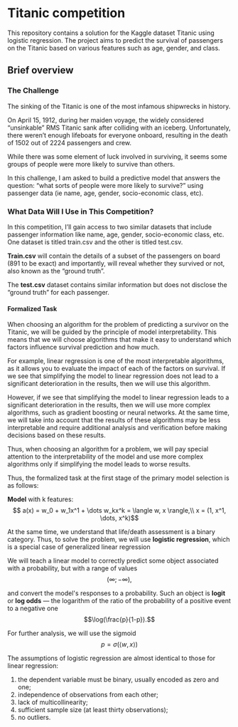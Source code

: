 # Titanic competition
This repository contains a solution for the Kaggle dataset Titanic using logistic regression. The project aims to predict the survival of passengers on the Titanic based on various features such as age, gender, and class. 

## Brief overview 
### The Challenge

The sinking of the Titanic is one of the most infamous shipwrecks in history.

On April 15, 1912, during her maiden voyage, the widely considered “unsinkable” RMS Titanic sank after colliding with an iceberg. Unfortunately, there weren’t enough lifeboats for everyone onboard, resulting in the death of 1502 out of 2224 passengers and crew.

While there was some element of luck involved in surviving, it seems some groups of people were more likely to survive than others.

In this challenge, I am asked to build a predictive model that answers the question: “what sorts of people were more likely to survive?” using passenger data (ie name, age, gender, socio-economic class, etc).

### What Data Will I Use in This Competition?

In this competition, I’ll gain access to two similar datasets that include passenger information like name, age, gender, socio-economic class, etc. One dataset is titled train.csv and the other is titled test.csv.

**Train.csv** will contain the details of a subset of the passengers on board (891 to be exact) and importantly, will reveal whether they survived or not, also known as the “ground truth”.

The **test.csv** dataset contains similar information but does not disclose the “ground truth” for each passenger. 

#### Formalized Task

When choosing an algorithm for the problem of predicting a survivor on the Titanic, we will be guided by the principle of model interpretability. This means that we will choose algorithms that make it easy to understand which factors influence survival prediction and how much.

For example, linear regression is one of the most interpretable algorithms, as it allows you to evaluate the impact of each of the factors on survival. If we see that simplifying the model to linear regression does not lead to a significant deterioration in the results, then we will use this algorithm.

However, if we see that simplifying the model to linear regression leads to a significant deterioration in the results, then we will use more complex algorithms, such as gradient boosting or neural networks. At the same time, we will take into account that the results of these algorithms may be less interpretable and require additional analysis and verification before making decisions based on these results.

Thus, when choosing an algorithm for a problem, we will pay special attention to the interpretability of the model and use more complex algorithms only if simplifying the model leads to worse results.

Thus, the formalized task at the first stage of the primary model selection is as follows:

**Model** with k features:
$$ a(x) = w_0 + w_1x^1 + \dots w_kx^k = \langle w, x \rangle,\\
x = (1, x^1, \dots, x^k)$$

At the same time, we understand that life/death assessment is a binary category. Thus, to solve the problem, we will use **logistic regression**, which is a special case of generalized linear regression

We will teach a linear model to correctly predict some object associated with a probability, but with a range of values $$(\infty; -\infty),$$ 

and convert the model's responses to a probability. Such an object is **logit** or **log odds** — the logarithm of the ratio of the probability of a positive event to a negative one $$\log(\frac{p}{1-p}).$$

For further analysis, we will use the sigmoid $$p = \sigma(\langle w, x \rangle)$$

The assumptions of logistic regression are almost identical to those for linear regression:

1. the dependent variable must be binary, usually encoded as zero and one;
2. independence of observations from each other;
3. lack of multicollinearity;
4. sufficient sample size (at least thirty observations);
5. no outliers.
